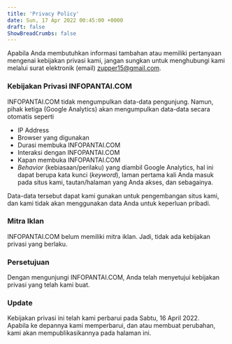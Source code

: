 ```yaml
---
title: 'Privacy Policy'
date: Sun, 17 Apr 2022 00:45:00 +0000
draft: false
ShowBreadCrumbs: false
---
```


Apabila Anda membutuhkan informasi tambahan atau memiliki pertanyaan mengenai kebijakan privasi kami, jangan sungkan untuk menghubungi kami melalui surat elektronik (email) [zupper15@gmail.com](mailto:zupper15@gmail.com).

### Kebijakan Privasi INFOPANTAI.COM

INFOPANTAI.COM tidak mengumpulkan data-data pengunjung. Namun, pihak ketiga (Google Analytics) akan mengumpulkan data-data secara otomatis seperti  

*   IP Address
*   Browser yang digunakan
*   Durasi membuka INFOPANTAI.COM
*   Interaksi dengan INFOPANTAI.COM
*   Kapan membuka INFOPANTAI.COM
*   _Behavior_ (kebiasaan/perilaku) yang diambil Google Analytics, hal ini dapat berupa kata kunci (_keyword_), laman pertama kali Anda masuk pada situs kami, tautan/halaman yang Anda akses, dan sebagainya.

Data-data tersebut dapat kami gunakan untuk pengembangan situs kami, dan kami tidak akan menggunakan data Anda untuk keperluan pribadi.

### Mitra Iklan

INFOPANTAI.COM belum memiliki mitra iklan. Jadi, tidak ada kebijakan privasi yang berlaku.

### Persetujuan

Dengan mengunjungi INFOPANTAI.COM, Anda telah menyetujui kebijakan privasi yang telah kami buat.

### Update

Kebijakan privasi ini telah kami perbarui pada Sabtu, 16 April 2022.  
Apabila ke depannya kami memperbarui, dan atau membuat perubahan, kami akan mempublikasikannya pada halaman ini.
